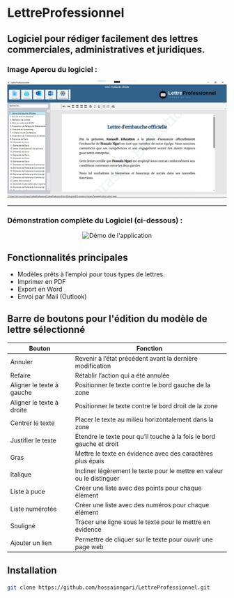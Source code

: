 # LettreProfessionnel

Logiciel pour rédiger facilement des lettres commerciales, administratives et juridiques.
------

### Image Apercu du logiciel :
<div align="center">
  <img src="LettreProfessionel/Assets/Images/LettreProfessionnel-img.jpg" alt="Démo de l'application" />
</div>

------

### Démonstration complète du Logiciel (ci-dessous) :
<div align="center">
  <img src="LettreProfessionel/Assets/Images/demo-lettrePro2.gif" alt="Démo de l'application" />
</div>

## Fonctionnalités principales
- Modèles prêts à l’emploi pour tous types de lettres.
- Imprimer en PDF
- Export en Word
- Envoi par Mail (Outlook)

## Barre de boutons pour l'édition du modèle de lettre sélectionné
| Bouton | Fonction |
|--------|----------|
| Annuler | Revenir à l’état précédent avant la dernière modification |
| Refaire | Rétablir l’action qui a été annulée |
| Aligner le texte à gauche | Positionner le texte contre le bord gauche de la zone |
| Aligner le texte à droite | Positionner le texte contre le bord droit de la zone |
| Centrer le texte | Placer le texte au milieu horizontalement dans la zone |
| Justifier le texte | Étendre le texte pour qu’il touche à la fois le bord gauche et droit |
| Gras | Mettre le texte en évidence avec des caractères plus épais |
| Italique | Incliner légèrement le texte pour le mettre en valeur ou le distinguer |
| Liste à puce | Créer une liste avec des points pour chaque élément |
| Liste numérotée | Créer une liste avec des numéros pour chaque élément |
| Souligné | Tracer une ligne sous le texte pour le mettre en évidence |
| Ajouter un lien | Permettre de cliquer sur le texte pour ouvrir une page web |

## Installation
```bash
git clone https://github.com/hossainngari/LettreProfessionnel.git
